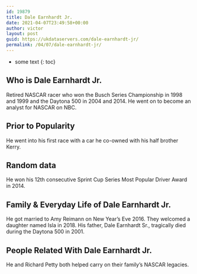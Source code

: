 ```yaml
---
id: 19879
title: Dale Earnhardt Jr.
date: 2021-04-07T23:49:58+00:00
author: victor
layout: post
guid: https://ukdataservers.com/dale-earnhardt-jr/
permalink: /04/07/dale-earnhardt-jr/
---
```


* some text
{: toc}


## Who is Dale Earnhardt Jr.



Retired NASCAR racer who won the Busch Series Championship in 1998 and 1999 and the Daytona 500 in 2004 and 2014. He went on to become an analyst for NASCAR on NBC.

                
                
                
## Prior to Popularity



He went into his first race with a car he co-owned with his half brother Kerry.

                
                
                
## Random data



He won his 12th consecutive Sprint Cup Series Most Popular Driver Award in 2014.

                
                
                
## Family & Everyday Life of Dale Earnhardt Jr.



He got married to Amy Reimann on New Year&#8217;s Eve 2016. They welcomed a daughter named Isla in 2018. His father, Dale Earnhardt Sr., tragically died during the Daytona 500 in 2001. 

                
                
                
## People Related With Dale Earnhardt Jr.



He and Richard Petty both helped carry on their family&#8217;s NASCAR legacies.

                
              
            
          
          
          